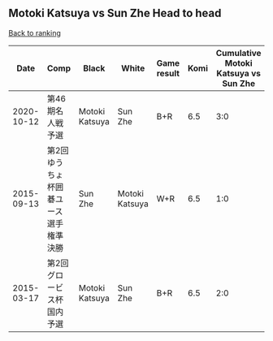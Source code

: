 ## Motoki Katsuya vs Sun Zhe Head to head

[Back to ranking](../../index.md)




| **Date** | **Comp** | **Black** | **White** | **Game result** | **Komi** | **Cumulative Motoki Katsuya vs Sun Zhe** | **Motoki Katsuya streak** | **Sun Zhe streak** | 
| --- | --- | --- | --- | --- | --- | --- | --- | --- |
| 2020-10-12 | 第46期名人戦予選 | Motoki Katsuya | Sun Zhe | B+R | 6.5 | 3:0 | 3 | 0 | 
| 2015-09-13 | 第2回ゆうちょ杯囲碁ユース選手権準決勝 | Sun Zhe | Motoki Katsuya | W+R | 6.5 | 1:0 | 1 | 0 | 
| 2015-03-17 | 第2回グロービス杯国内予選 | Motoki Katsuya | Sun Zhe | B+R | 6.5 | 2:0 | 2 | 0 |




